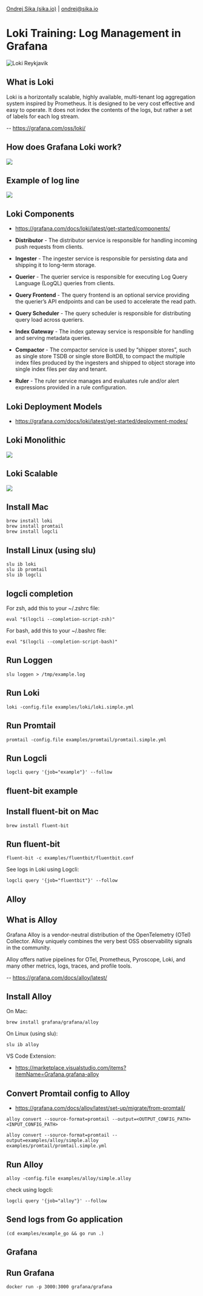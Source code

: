 [Ondrej Sika (sika.io)](https://sika.io) | <ondrej@sika.io>

# Loki Training: Log Management in Grafana

![Loki Reykjavik](_images/loki_reykjavik.png)

## What is Loki

Loki is a horizontally scalable, highly available, multi-tenant log aggregation system inspired by Prometheus. It is designed to be very cost effective and easy to operate. It does not index the contents of the logs, but rather a set of labels for each log stream.

-- https://grafana.com/oss/loki/

## How does Grafana Loki work?

![](_images/loki_diagram.svg)

## Example of log line

![](_images/loki_log_example.svg)

## Loki Components

- https://grafana.com/docs/loki/latest/get-started/components/

- **Distributor** - The distributor service is responsible for handling incoming push requests from clients.
- **Ingester** - The ingester service is responsible for persisting data and shipping it to long-term storage.
- **Querier** - The querier service is responsible for executing Log Query Language (LogQL) queries from clients.
- **Query Frontend** - The query frontend is an optional service providing the querier’s API endpoints and can be used to accelerate the read path.
- **Query Scheduler** - The query scheduler is responsible for distributing query load across queriers.
- **Index Gateway** - The index gateway service is responsible for handling and serving metadata queries.
- **Compactor** - The compactor service is used by “shipper stores”, such as single store TSDB or single store BoltDB, to compact the multiple index files produced by the ingesters and shipped to object storage into single index files per day and tenant.
- **Ruler** - The ruler service manages and evaluates rule and/or alert expressions provided in a rule configuration.

## Loki Deployment Models

- https://grafana.com/docs/loki/latest/get-started/deployment-modes/

## Loki Monolithic

![](_images/loki_monolithic.png)

## Loki Scalable

![](_images/loki_scalable.png)

## Install Mac

```
brew install loki
brew install promtail
brew install logcli
```

## Install Linux (using slu)

```
slu ib loki
slu ib promtail
slu ib logcli
```

## logcli completion

For zsh, add this to your ~/.zshrc file:

```
eval "$(logcli --completion-script-zsh)"
```

For bash, add this to your ~/.bashrc file:

```
eval "$(logcli --completion-script-bash)"
```

## Run Loggen

```
slu loggen > /tmp/example.log
```

## Run Loki

```
loki -config.file examples/loki/loki.simple.yml
```

## Run Promtail

```
promtail -config.file examples/promtail/promtail.simple.yml
```

## Run Logcli

```
logcli query '{job="example"}' --follow
```

## fluent-bit example

## Install fluent-bit on Mac

```
brew install fluent-bit
```

## Run fluent-bit

```
fluent-bit -c examples/fluentbit/fluentbit.conf
```

See logs in Loki using Logcli:

```
logcli query '{job="fluentbit"}' --follow
```

## Alloy

## What is Alloy

Grafana Alloy is a vendor-neutral distribution of the OpenTelemetry (OTel) Collector. Alloy uniquely combines the very best OSS observability signals in the community.

Alloy offers native pipelines for OTel, Prometheus, Pyroscope, Loki, and many other metrics, logs, traces, and profile tools.

-- https://grafana.com/docs/alloy/latest/

## Install Alloy

On Mac:

```
brew install grafana/grafana/alloy
```

On Linux (using slu):

```
slu ib alloy
```

VS Code Extension:

- https://marketplace.visualstudio.com/items?itemName=Grafana.grafana-alloy

## Convert Promtail config to Alloy

- https://grafana.com/docs/alloy/latest/set-up/migrate/from-promtail/

```
alloy convert --source-format=promtail --output=<OUTPUT_CONFIG_PATH> <INPUT_CONFIG_PATH>
```

```
alloy convert --source-format=promtail --output=examples/alloy/simple.alloy examples/promtail/promtail.simple.yml
```

## Run Alloy

```
alloy -config.file examples/alloy/simple.alloy
```

check using logcli:

```
logcli query '{job="alloy"}' --follow
```

## Send logs from Go application

```
(cd examples/example_go && go run .)
```

## Grafana

## Run Grafana

```
docker run -p 3000:3000 grafana/grafana
```
